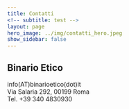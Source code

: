 ```yaml
---
title: Contatti
<!-- subtitle: test -->
layout: page
hero_image: ../img/contatti_hero.jpeg
show_sidebar: false
---
```

## Binario Etico
<i class="fas fa-paper-plane"> </i> info(AT)binarioetico(dot)it  
<i class="fas fa-map-marker-alt"> </i> Via Salaria 292, 00199 Roma  
<i class="fas fa-phone-alt"> </i> Tel. +39 340 4830930
